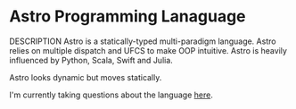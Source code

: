 # Astro Programming Lanaguage
DESCRIPTION
Astro is a statically-typed multi-paradigm language. 
Astro relies on multiple dispatch and UFCS to make OOP intuitive. 
Astro is heavily influenced by Python, Scala, Swift and Julia.

Astro looks dynamic but moves statically.

I'm currently taking questions about the language [here](http://www.nairaland.com/3557200/astro-programming-language-0.2-made).
